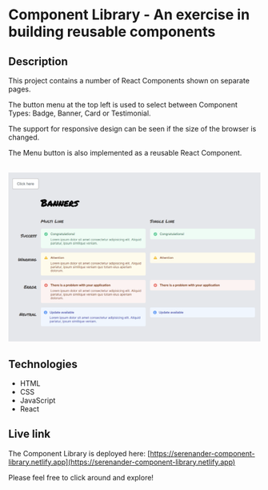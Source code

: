 # Component Library - An exercise in building reusable components

## Description
This project contains a number of React Components shown on separate pages.

The button menu at the top left is used to select between Component Types: Badge, Banner, Card or Testimonial.

The support for responsive design can be seen if the size of the browser is changed. 

The Menu button is also implemented as a reusable React Component.

<br/>
<img src="./banners.png" alt="Screen shot of Components app." width="600px"/>
<br/>

## Technologies
- HTML
- CSS
- JavaScript
- React

## Live link
The Component Library is deployed here:
[https://serenander-component-library.netlify.app](https://serenander-component-library.netlify.app)

Please feel free to click around and explore!
